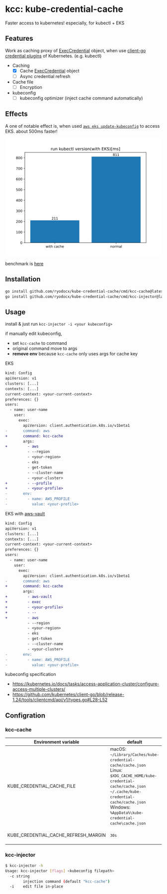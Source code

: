 # kcc: kube-credential-cache
Faster access to kubernetes!
especially, for kubectl + EKS

## Features
Work as caching proxy of [ExecCredential](https://kubernetes.io/docs/reference/config-api/client-authentication.v1beta1/#client-authentication-k8s-io-v1beta1-ExecCredential) object, when use [client-go credential plugins](https://kubernetes.io/docs/reference/access-authn-authz/authentication/#client-go-credential-plugins) of Kubernetes. (e.g. kubectl)

- Caching
  - [x] Cache [ExecCredential](https://kubernetes.io/docs/reference/config-api/client-authentication.v1beta1/#client-authentication-k8s-io-v1beta1-ExecCredential) object
  - [ ] Async credential refresh
- Cache file
  - [ ] Encryption
- kubeconfig
  - [ ] kubeconfig optimizer (inject cache command automatically)

## Effects
A one of notable effect is, when used [`aws eks update-kubeconfig`](https://docs.aws.amazon.com/eks/latest/userguide/create-kubeconfig.html) to access EKS. about 500ms faster!

![](./benchmark/graph_eks.svg)

benchmark is [here](./benchmark/)

## Installation

```sh
go install github.com/ryodocx/kube-credential-cache/cmd/kcc-cache@latest
go install github.com/ryodocx/kube-credential-cache/cmd/kcc-injector@latest
```

## Usage

install & just run `kcc-injector -i <your kubeconfig>`

if manually edit kubeconfig,
  * set `kcc-cache` to command
  * original command move to args
  * **remove env** because `kcc-cache` only uses args for cache key

EKS

```diff
kind: Config
apiVersion: v1
clusters: [...]
contexts: [...]
current-context: <your-current-context>
preferences: {}
users:
  - name: user-name
    user:
      exec:
        apiVersion: client.authentication.k8s.io/v1beta1
-       command: aws
+       command: kcc-cache
        args:
+         - aws
          - --region
          - <your-region>
          - eks
          - get-token
          - --cluster-name
          - <your-cluster>
+         - --profile
+         - <your-profile>
-       env:
-         - name: AWS_PROFILE
-           value: <your-profile>
```

EKS with [aws-vault](https://github.com/99designs/aws-vault)

```diff
kind: Config
apiVersion: v1
clusters: [...]
contexts: [...]
current-context: <your-current-context>
preferences: {}
users:
  - name: user-name
    user:
      exec:
        apiVersion: client.authentication.k8s.io/v1beta1
-       command: aws
+       command: kcc-cache
        args:
+         - aws-vault
+         - exec
+         - <your-profile>
+         - --
+         - aws
          - --region
          - <your-region>
          - eks
          - get-token
          - --cluster-name
          - <your-cluster>
-       env:
-         - name: AWS_PROFILE
-           value: <your-profile>
```

kubeconfig specification
* https://kubernetes.io/docs/tasks/access-application-cluster/configure-access-multiple-clusters/
* https://github.com/kubernetes/client-go/blob/release-1.24/tools/clientcmd/api/v1/types.go#L28-L52

## Configration

### kcc-cache

| Environment variable                 | default                                                                                                                                                                                                                                        | description                  |
|--------------------------------------|------------------------------------------------------------------------------------------------------------------------------------------------------------------------------------------------------------------------------------------------|------------------------------|
| KUBE_CREDENTIAL_CACHE_FILE           | macOS:</br>`~/Library/Caches/kube-credential-cache/cache.json`</br>Linux:</br>`$XDG_CACHE_HOME/kube-credential-cache/cache.json`</br>`~/.cache/kube-credential-cache/cache.json`</br>Windows:</br>`%AppData%\kube-credential-cache\cache.json` | path of Cache file           |
| KUBE_CREDENTIAL_CACHE_REFRESH_MARGIN | `30s`                                                                                                                                                                                                                                          | margin of credential refresh |

### kcc-injector

```sh
$ kcc-injector -h
Usage: kcc-injector [flags] <kubeconfig filepath>
  -c string
        injection command (default "kcc-cache")
  -i    edit file in-place
```
